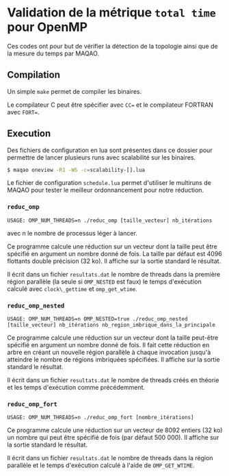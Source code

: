 # Validation de la métrique `total time` pour OpenMP

Ces codes ont pour but de vérifier la détection de la topologie ainsi que de la mesure du temps par MAQAO.

## Compilation

Un simple `make` permet de compiler les binaires.

Le compilateur C peut être spécifier avec `CC=` et le compilateur FORTRAN avec `FORT=`.

## Execution

Des fichiers de configuration en lua sont présentes dans ce dossier pour permettre de lancer plusieurs runs avec scalabilité sur les binaires.

```bash
$ maqao oneview -R1 -WS -c=scalability-[].lua
```

Le fichier de configuration `schedule.lua` permet d'utiliser le multiruns de MAQAO pour tester le meilleur ordonnancement pour notre réduction.

### `reduc_omp`

```
USAGE: OMP_NUM_THREADS=n ./reduc_omp [taille_vecteur] nb_itérations
```
avec n le nombre de processus léger à lancer.

Ce programme calcule une réduction sur un vecteur dont la taille peut être spécifié en argument un nombre donné de fois.
La taille par défaut est 4096 flottants double précision (32 ko).
Il affiche sur la sortie standard le résultat. 

Il écrit dans un fichier `resultats.dat` le nombre de threads dans la première région parallèle (la seule si `OMP_NESTED` est faux) le temps d'exécution calculé avec `clock\_gettime` et `omp_get_wtime`.

### `reduc_omp_nested`

```
USAGE: OMP_NUM_THREADS=n OMP_NESTED=true ./reduc_omp_nested [taille_vecteur] nb_itérations nb_region_imbrique_dans_la_principale
```

Ce programme calcule une réduction sur un vecteur dont la taille peut-être spécifié en argument un nombre donné de fois.
Il fait cette réduction en arbre en créant un nouvelle région parallèle à chaque invocation jusqu'à atteindre le nombre de régions imbriquées spécifiées.
Il affiche sur la sortie standard le résultat.

Il écrit dans un fichier `resultats.dat` le nombre de threads créés en théorie et les temps d'exécution comme précédemment.

### `reduc_omp_fort`

```
USAGE: OMP_NUM_THREADS=n ./reduc_omp_fort [nombre_itérations]
```

Ce programme calcule une réduction sur un vecteur de 8092 entiers (32 ko) un nombre qui peut être spécifié de fois (par défaut 500 000).
Il affiche sur la sortie standard le résultat.

Il écrit dans un fichier `resultats.dat` le nombre de threads dans la région parallèle et le temps d'exécution calculé à l'aide de `OMP_GET_WTIME`.
